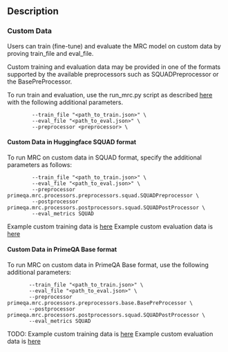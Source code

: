## Description

### Custom Data

Users can train (fine-tune) and evaluate the MRC model on custom data by proving train_file and eval_file. 

Custom training and evaluation data may be provided in one of the formats supported by the available preprocessors such as SQUADPreprocessor or the BasePreProcessor. 

To run train and evaluation, use the run_mrc.py script as described [here](../../primeqa/mrc/README.md#example-usage) with the following additional parameters.

```shell
        --train_file "<path_to_train.json>" \
        --eval_file "<path_to_eval.json>" \
        --preprocessor <preprocessor> \
```

#### Custom Data in Huggingface SQUAD format
To run MRC on custom data in SQUAD format, specify the additional parameters as follows:

```shell
        --train_file "<path_to_train.json>" \
        --eval_file "<path_to_eval.json>" \
        --preprocessor primeqa.mrc.processors.preprocessors.squad.SQUADPreprocessor \
        --postprocessor primeqa.mrc.processors.postprocessors.squad.SQUADPostProcessor \
        --eval_metrics SQUAD 
```

Example custom training data is [here](./custom_data/examples_train_squad.json)
Example custom evaluation data is [here](./custom_data/examples_eval_squad.json)


#### Custom Data in PrimeQA Base format
To run MRC on custom data in PrimeQA Base format, use the following additional parameters:

```shell
       --train_file "<path_to_train.json>" \
       --eval_file "<path_to_eval.json>" \
       --preprocessor primeqa.mrc.processors.preprocessors.base.BasePreProcessor \
       --postprocessor primeqa.mrc.processors.postprocessors.squad.SQUADPostProcessor \
       --eval_metrics SQUAD 
```
TODO:
Example custom training data is [here](./custom_data/examples_train_base.json)
Example custom evaluation data is [here](./custom_data/examples_eval_base.json)
